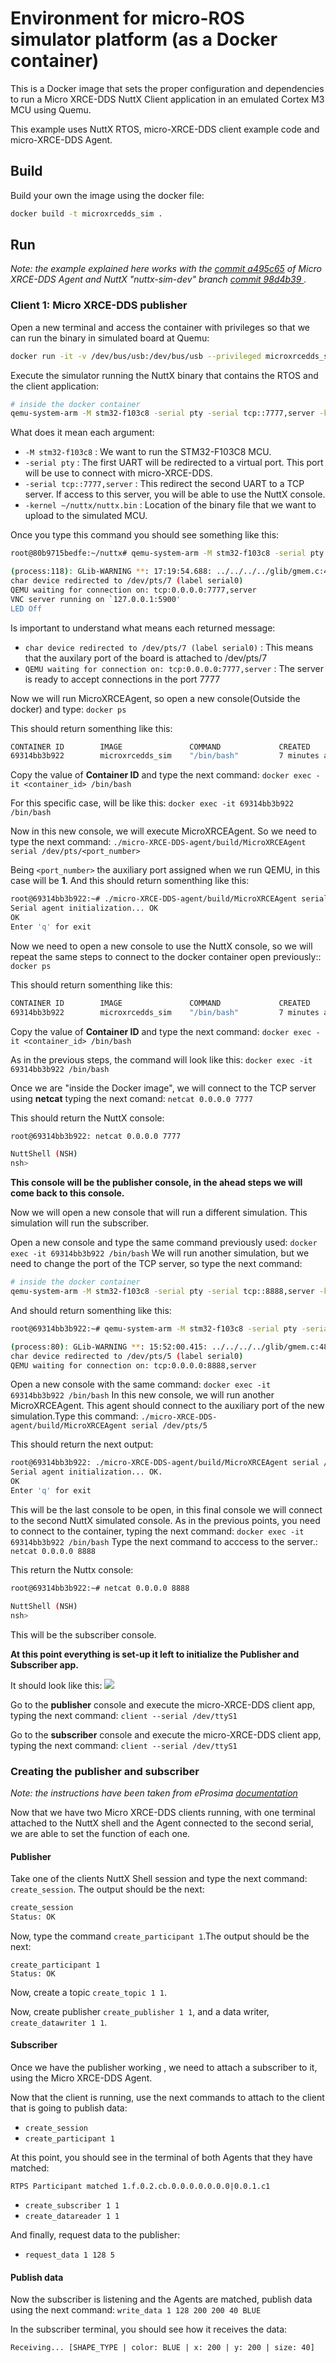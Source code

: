 # Environment for micro-ROS simulator platform (as a Docker container)

This is a Docker image that sets the proper configuration and dependencies to run a Micro XRCE-DDS NuttX Client application in an emulated Cortex M3 MCU using Quemu.

This example uses NuttX RTOS, micro-XRCE-DDS client example code and micro-XRCE-DDS Agent.


## Build

Build your own the image using the docker file:

``` bash
docker build -t microxrcedds_sim .
```


## Run

_Note: the example explained here works with the [commit a495c65](https://github.com/eProsima/Micro-XRCE-DDS-Agent/commit/a495c65faa964ddc068ac6e1249f17f5c9f92787) of Micro XRCE-DDS Agent and NuttX "nuttx-sim-dev" branch [commit 98d4b39  ](https://github.com/microROS/NuttX/commit/98d4b3905476bc7ab56df2e10ab5d2fea1f46a31)._

### Client 1: Micro XRCE-DDS publisher

Open a new terminal and access the container with privileges so that we can run the binary in simulated board at Quemu:

```bash
docker run -it -v /dev/bus/usb:/dev/bus/usb --privileged microxrcedds_sim /bin/bash
```

Execute the simulator running the NuttX binary that contains the RTOS and the client application:

```bash
# inside the docker container
qemu-system-arm -M stm32-f103c8 -serial pty -serial tcp::7777,server -kernel ~/nuttx/nuttx.bin
```

What does it mean each argument:
- ``-M stm32-f103c8`` : We want to run the STM32-F103C8 MCU.
- ``-serial pty`` : The first UART will be redirected to a virtual port. This port will be use to connect with micro-XRCE-DDS.
- ``-serial tcp::7777,server`` : This redirect the second UART to a TCP server. If access to this server, you will be able to use the NuttX console.
- ``-kernel ~/nuttx/nuttx.bin`` : Location of the binary file that we want to upload to the simulated MCU.

Once you type this command you should see something like this:

```bash
root@80b9715bedfe:~/nuttx# qemu-system-arm -M stm32-f103c8 -serial pty -serial tcp::7777,server -kernel nuttx.bin

(process:118): GLib-WARNING **: 17:19:54.688: ../../../../glib/gmem.c:489: custom memory allocation vtable not supported
char device redirected to /dev/pts/7 (label serial0)
QEMU waiting for connection on: tcp:0.0.0.0:7777,server
VNC server running on `127.0.0.1:5900'
LED Off

```

Is important to understand what means each returned message:

- ``char device redirected to /dev/pts/7 (label serial0)`` : This means that the auxilary port of the board is attached to /dev/pts/7
- ``QEMU waiting for connection on: tcp:0.0.0.0:7777,server`` : The server is ready to accept connections in the port 7777

Now we will run MicroXRCEAgent, so open a new console(Outside the docker) and type:
``
docker ps
``

This should return somenthing like this:
```bash
CONTAINER ID        IMAGE               COMMAND             CREATED             STATUS              PORTS               NAMES
69314bb3b922        microxrcedds_sim    "/bin/bash"         7 minutes ago       Up 7 minutes                            determined_volhard

```

Copy the value of **Container ID** and type the next command:
``docker exec -it <container_id> /bin/bash``

For this specific case, will be like this:
``docker exec -it 69314bb3b922 /bin/bash``

Now in this new console, we will execute MicroXRCEAgent. So we need to type the next command:
``./micro-XRCE-DDS-agent/build/MicroXRCEAgent serial /dev/pts/<port_number>``

Being  ``<port_number>`` the auxiliary port assigned when we run QEMU, in this case will be **1**. And this should return somenthing like this:
```bash
root@69314bb3b922:~# ./micro-XRCE-DDS-agent/build/MicroXRCEAgent serial /dev/pts/1
Serial agent initialization... OK
OK
Enter 'q' for exit

```
Now we need to open a new console to use the NuttX console, so we will repeat the same steps to connect to the docker container open previously::
``
docker ps
``

This should return somenthing like this:
```bash
CONTAINER ID        IMAGE               COMMAND             CREATED             STATUS              PORTS               NAMES
69314bb3b922        microxrcedds_sim    "/bin/bash"         7 minutes ago       Up 7 minutes                            determined_volhard

```

Copy the value of **Container ID** and type the next command:
``docker exec -it <container_id> /bin/bash``

As in the previous steps, the command will look like this:
``docker exec -it 69314bb3b922 /bin/bash``

Once we are "inside the Docker image", we will connect to the TCP server using **netcat** typing the next comand:
``netcat 0.0.0.0 7777``

This should return the NuttX console:
```bash
root@69314bb3b922: netcat 0.0.0.0 7777

NuttShell (NSH)
nsh>

```

**This console will be the publisher console, in the ahead steps we will come back to this console.**

Now we will open a new console that will run a different simulation. This simulation will run the subscriber.

Open a new console and type the same command previously used: ``docker exec -it 69314bb3b922 /bin/bash``
We will run another simulation, but we need to change the port of the TCP server, so type the next command:

```bash
# inside the docker container
qemu-system-arm -M stm32-f103c8 -serial pty -serial tcp::8888,server -kernel ~/nuttx/nuttx.bin
```

And should return somenthing like this:
```bash
root@69314bb3b922:~# qemu-system-arm -M stm32-f103c8 -serial pty -serial tcp::8888,server -kernel ~/nuttx/nuttx.bin

(process:80): GLib-WARNING **: 15:52:00.415: ../../../../glib/gmem.c:489: custom memory allocation vtable not supported
char device redirected to /dev/pts/5 (label serial0)
QEMU waiting for connection on: tcp:0.0.0.0:8888,server
```

Open a new console with the same command: ``docker exec -it 69314bb3b922 /bin/bash``
In this new console, we will run another MicroXRCEAgent. This agent should connect to the auxiliary port of the new simulation.Type this command:
``./micro-XRCE-DDS-agent/build/MicroXRCEAgent serial /dev/pts/5``

This should return the next output:
```bash
root@69314bb3b922: ./micro-XRCE-DDS-agent/build/MicroXRCEAgent serial /dev/pts/5
Serial agent initialization... OK.
OK
Enter 'q' for exit
```
This will be the last console to be open, in this final console we will connect to the second NuttX simulated console. As in the previous points, you need to connect to the container, typing the next command: ``docker exec -it 69314bb3b922 /bin/bash``
Type the next command to acccess to the server.:
``netcat 0.0.0.0 8888``

This return the Nuttx console:
```bash
root@69314bb3b922:~# netcat 0.0.0.0 8888

NuttShell (NSH)
nsh>
```

This will be the subscriber console.

**At this point everything is set-up it left to initialize the Publisher and Subscriber app.**

It should look like this:
![]("images/consoles.png")

Go to the **publisher** console and execute the micro-XRCE-DDS client app, typing the next command: ``client --serial /dev/ttyS1``

Go to the **subscriber** console and execute the micro-XRCE-DDS client app, typing the next command: ``client --serial /dev/ttyS1``

### Creating the publisher and subscriber

_Note: the instructions have been taken from eProsima [documentation](https://micro-xrce-dds.readthedocs.io/en/latest/shapes_demo.html)_

Now that we have two Micro XRCE-DDS clients running, with one terminal attached to the NuttX shell and the Agent connected to the second serial, we are able to set the function of each one.

#### Publisher

Take one of the clients NuttX Shell session and type the next command: `create_session`. The output should be the next:

```bash
create_session
Status: OK

```

Now, type the command `create_participant 1`.The output should be the next:

```
create_participant 1
Status: OK
```

Now, create a topic `create_topic 1 1`.

Now, create publisher `create_publisher 1 1`, and a data writer, `create_datawriter 1 1`.

#### Subscriber

Once we have the publisher working , we need to attach a subscriber to it, using the Micro XRCE-DDS Agent.


Now that the client is running, use the next commands to attach to the client that is going to publish data:

+ `create_session`
+ `create_participant 1`

At this point, you should see in the terminal of both Agents that they have matched:

```
RTPS Participant matched 1.f.0.2.cb.0.0.0.0.0.0.0|0.0.1.c1
```

+ `create_subscriber 1 1`
+ `create_datareader 1 1`

And finally, request data to the publisher:

+ `request_data 1 128 5`

#### Publish data

Now the subscriber is listening and the Agents are matched, publish data using the next command: `write_data 1 128 200 200 40 BLUE`

In the subscriber terminal, you should see how it receives the data:

```
Receiving... [SHAPE_TYPE | color: BLUE | x: 200 | y: 200 | size: 40]            
```
